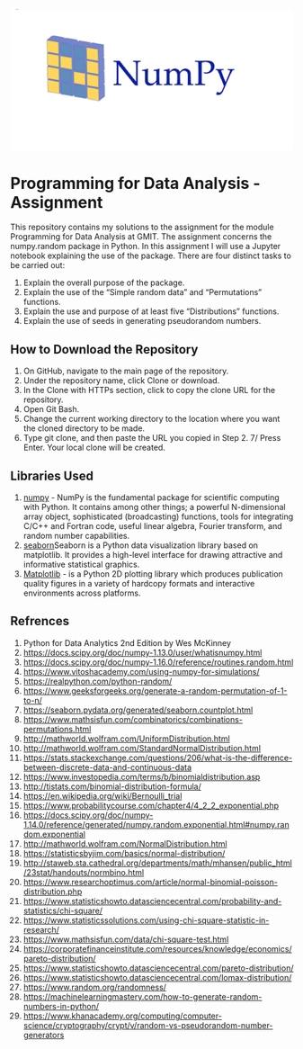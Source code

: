 ![numpy banner](/img/numpy-logo.png)
# Programming for Data Analysis - Assignment

This repository contains my solutions to the assignment for the module Programming for Data Analysis at GMIT. The assignment concerns the numpy.random package in Python. In this assignment I will use a Jupyter notebook explaining the use of the package. There are four distinct tasks to be carried out:

1. Explain the overall purpose of the package.
2. Explain the use of the “Simple random data” and “Permutations” functions.
3. Explain the use and purpose of at least five “Distributions” functions.
4. Explain the use of seeds in generating pseudorandom numbers.

## How to Download the Repository
1. On GitHub, navigate to the main page of the repository.
2. Under the repository name, click Clone or download.
3. In the Clone with HTTPs section, click to copy the clone URL for the repository.
4. Open Git Bash.
5. Change the current working directory to the location where you want the cloned directory to be made.
6. Type git clone, and then paste the URL you copied in Step 2.
7/ Press Enter. Your local clone will be created.

## Libraries Used 
1. [numpy](https://www.numpy.org/) - NumPy is the fundamental package for scientific computing with Python. It contains among other things; a powerful N-dimensional array object, sophisticated (broadcasting) functions, tools for integrating C/C++ and Fortran code, useful linear algebra, Fourier transform, and random number capabilities.
2. [seaborn](https://seaborn.pydata.org/)Seaborn is a Python data visualization library based on matplotlib. It provides a high-level interface for drawing attractive and informative statistical graphics.
3. [Matplotlib](https://matplotlib.org/) - is a Python 2D plotting library which produces publication quality figures in a variety of hardcopy formats and interactive environments across platforms.

## Refrences
1. Python for Data Analytics 2nd Edition by Wes McKinney
2. https://docs.scipy.org/doc/numpy-1.13.0/user/whatisnumpy.html
3. https://docs.scipy.org/doc/numpy-1.16.0/reference/routines.random.html
4. https://www.vitoshacademy.com/using-numpy-for-simulations/
5. https://realpython.com/python-random/
6. https://www.geeksforgeeks.org/generate-a-random-permutation-of-1-to-n/
7. https://seaborn.pydata.org/generated/seaborn.countplot.html
8. https://www.mathsisfun.com/combinatorics/combinations-permutations.html
9. http://mathworld.wolfram.com/UniformDistribution.html
10. http://mathworld.wolfram.com/StandardNormalDistribution.html
11. https://stats.stackexchange.com/questions/206/what-is-the-difference-between-discrete-data-and-continuous-data
12. https://www.investopedia.com/terms/b/binomialdistribution.asp
13. http://tistats.com/binomial-distribution-formula/
14. https://en.wikipedia.org/wiki/Bernoulli_trial
15. https://www.probabilitycourse.com/chapter4/4_2_2_exponential.php
16. https://docs.scipy.org/doc/numpy-1.14.0/reference/generated/numpy.random.exponential.html#numpy.random.exponential
17. http://mathworld.wolfram.com/NormalDistribution.html
18. https://statisticsbyjim.com/basics/normal-distribution/
19. http://staweb.sta.cathedral.org/departments/math/mhansen/public_html/23stat/handouts/normbino.html
20. https://www.researchoptimus.com/article/normal-binomial-poisson-distribution.php
21. https://www.statisticshowto.datasciencecentral.com/probability-and-statistics/chi-square/
22. https://www.statisticssolutions.com/using-chi-square-statistic-in-research/
23. https://www.mathsisfun.com/data/chi-square-test.html
24. https://corporatefinanceinstitute.com/resources/knowledge/economics/pareto-distribution/
25. https://www.statisticshowto.datasciencecentral.com/pareto-distribution/
26. https://www.statisticshowto.datasciencecentral.com/lomax-distribution/
27. https://www.random.org/randomness/
28. https://machinelearningmastery.com/how-to-generate-random-numbers-in-python/
29. https://www.khanacademy.org/computing/computer-science/cryptography/crypt/v/random-vs-pseudorandom-number-generators